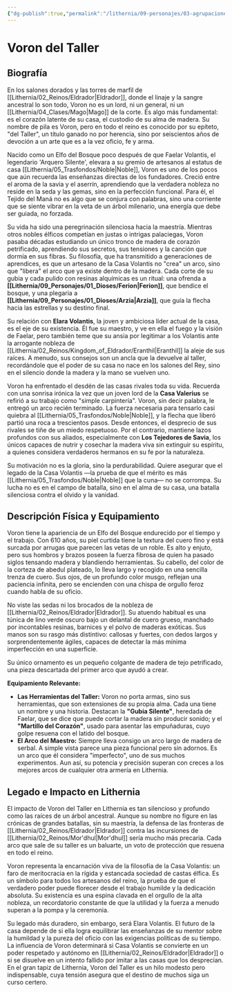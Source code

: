 ```yaml
---
{"dg-publish":true,"permalink":"/lithernia/09-personajes/03-agrupaciones/casa-volantis/voron-del-taller/","tags":["lithernia","personajes","Casa Noble","Eldrador","Artesano","Elfo del Bosque"]}
---
```


# Voron del Taller

## Biografía

En los salones dorados y las torres de marfil de [[Lithernia/02_Reinos/Eldrador\|Eldrador]], donde el linaje y la sangre ancestral lo son todo, Voron no es un lord, ni un general, ni un [[Lithernia/04_Clases/Mago\|Mago]] de la corte. Es algo más fundamental: es el corazón latente de su casa, el custodio de su alma de madera. Su nombre de pila es Voron, pero en todo el reino es conocido por su epíteto, "del Taller", un título ganado no por herencia, sino por seiscientos años de devoción a un arte que es a la vez oficio, fe y arma.

Nacido como un Elfo del Bosque poco después de que Faelar Volantis, el legendario 'Arquero Silente', elevara a su gremio de artesanos al estatus de casa [[Lithernia/05_Trasfondos/Noble\|Noble]], Voron es uno de los pocos que aún recuerda las enseñanzas directas de los fundadores. Creció entre el aroma de la savia y el aserrín, aprendiendo que la verdadera nobleza no reside en la seda y las gemas, sino en la perfección funcional. Para él, el Tejido del Maná no es algo que se conjura con palabras, sino una corriente que se siente vibrar en la veta de un árbol milenario, una energía que debe ser guiada, no forzada.

Su vida ha sido una peregrinación silenciosa hacia la maestría. Mientras otros nobles élficos competían en justas o intrigas palaciegas, Voron pasaba décadas estudiando un único tronco de madera de corazón petrificado, aprendiendo sus secretos, sus tensiones y la canción que dormía en sus fibras. Su filosofía, que ha transmitido a generaciones de aprendices, es que un artesano de la Casa Volantis no "crea" un arco, sino que "libera" el arco que ya existe dentro de la madera. Cada corte de su gubia y cada pulido con resinas alquímicas es un ritual: una ofrenda a **[[Lithernia/09_Personajes/01_Dioses/Ferion\|Ferion]]**, que bendice el bosque, y una plegaria a **[[Lithernia/09_Personajes/01_Dioses/Arzia\|Arzia]]**, que guía la flecha hacia las estrellas y su destino final.

Su relación con **Elara Volantis**, la joven y ambiciosa líder actual de la casa, es el eje de su existencia. Él fue su maestro, y ve en ella el fuego y la visión de Faelar, pero también teme que su ansia por legitimar a los Volantis ante la arrogante nobleza de [[Lithernia/02_Reinos/Kingdom_of_Eldrador/Eranthil\|Eranthil]] la aleje de sus raíces. A menudo, sus consejos son un ancla que la devuelve al taller, recordándole que el poder de su casa no nace en los salones del Rey, sino en el silencio donde la madera y la mano se vuelven uno.

Voron ha enfrentado el desdén de las casas rivales toda su vida. Recuerda con una sonrisa irónica la vez que un joven lord de la **Casa Valerius** se refirió a su trabajo como "simple carpintería". Voron, sin decir palabra, le entregó un arco recién terminado. La fuerza necesaria para tensarlo casi quiebra al [[Lithernia/05_Trasfondos/Noble\|Noble]], y la flecha que liberó partió una roca a trescientos pasos. Desde entonces, el desprecio de sus rivales se tiñe de un miedo respetuoso. Por el contrario, mantiene lazos profundos con sus aliados, especialmente con **Los Tejedores de Savia**, los únicos capaces de nutrir y cosechar la madera viva sin extinguir su espíritu, a quienes considera verdaderos hermanos en su fe por la naturaleza.

Su motivación no es la gloria, sino la perdurabilidad. Quiere asegurar que el legado de la Casa Volantis —la prueba de que el mérito es más [[Lithernia/05_Trasfondos/Noble\|Noble]] que la cuna— no se corrompa. Su lucha no es en el campo de batalla, sino en el alma de su casa, una batalla silenciosa contra el olvido y la vanidad.

## Descripción Física y Equipamiento

Voron tiene la apariencia de un Elfo del Bosque endurecido por el tiempo y el trabajo. Con 610 años, su piel curtida tiene la textura del cuero fino y está surcada por arrugas que parecen las vetas de un roble. Es alto y enjuto, pero sus hombros y brazos poseen la fuerza fibrosa de quien ha pasado siglos tensando madera y blandiendo herramientas. Su cabello, del color de la corteza de abedul plateado, lo lleva largo y recogido en una sencilla trenza de cuero. Sus ojos, de un profundo color musgo, reflejan una paciencia infinita, pero se encienden con una chispa de orgullo feroz cuando habla de su oficio.

No viste las sedas ni los brocados de la nobleza de [[Lithernia/02_Reinos/Eldrador\|Eldrador]]. Su atuendo habitual es una túnica de lino verde oscuro bajo un delantal de cuero grueso, manchado por incontables resinas, barnices y el polvo de maderas exóticas. Sus manos son su rasgo más distintivo: callosas y fuertes, con dedos largos y sorprendentemente ágiles, capaces de detectar la más mínima imperfección en una superficie.

Su único ornamento es un pequeño colgante de madera de tejo petrificado, una pieza descartada del primer arco que ayudó a crear.

**Equipamiento Relevante:**
*   **Las Herramientas del Taller:** Voron no porta armas, sino sus herramientas, que son extensiones de su propia alma. Cada una tiene un nombre y una historia. Destacan la **"Gubia Silente"**, heredada de Faelar, que se dice que puede cortar la madera sin producir sonido; y el **"Martillo del Corazón"**, usado para asentar las empuñaduras, cuyo golpe resuena con el latido del bosque.
*   **El Arco del Maestro:** Siempre lleva consigo un arco largo de madera de serbal. A simple vista parece una pieza funcional pero sin adornos. Es un arco que él considera "imperfecto", uno de sus muchos experimentos. Aun así, su potencia y precisión superan con creces a los mejores arcos de cualquier otra armería en Lithernia.

## Legado e Impacto en Lithernia

El impacto de Voron del Taller en Lithernia es tan silencioso y profundo como las raíces de un árbol ancestral. Aunque su nombre no figure en las crónicas de grandes batallas, sin su maestría, la defensa de las fronteras de [[Lithernia/02_Reinos/Eldrador\|Eldrador]] contra las incursiones de [[Lithernia/02_Reinos/Mor'dhul\|Mor'dhul]] sería mucho más precaria. Cada arco que sale de su taller es un baluarte, un voto de protección que resuena en todo el reino.

Voron representa la encarnación viva de la filosofía de la Casa Volantis: un faro de meritocracia en la rígida y estancada sociedad de castas élfica. Es un símbolo para todos los artesanos del reino, la prueba de que el verdadero poder puede florecer desde el trabajo humilde y la dedicación absoluta. Su existencia es una espina clavada en el orgullo de la alta nobleza, un recordatorio constante de que la utilidad y la fuerza a menudo superan a la pompa y la ceremonia.

Su legado más duradero, sin embargo, será Elara Volantis. El futuro de la casa depende de si ella logra equilibrar las enseñanzas de su mentor sobre la humildad y la pureza del oficio con las exigencias políticas de su tiempo. La influencia de Voron determinará si Casa Volantis se convierte en un poder respetado y autónomo en [[Lithernia/02_Reinos/Eldrador\|Eldrador]] o si se disuelve en un intento fallido por imitar a las casas que los desprecian. En el gran tapiz de Lithernia, Voron del Taller es un hilo modesto pero indispensable, cuya tensión asegura que el destino de muchos siga un curso certero.